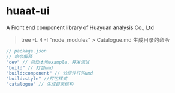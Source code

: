 # huaat-ui
A Front end component library of Huayuan analysis Co., Ltd

> tree -L 4 -I "node_modules" > Catalogue.md
> 生成目录的命令


```javascript
// package.json
// 命令解释
"dev" // 启动本地example，开发调试
"build" // 打包umd
"build:component" // 分组件打包umd
"build:style" //打包样式
"catalogue" // 生成目录结构
```